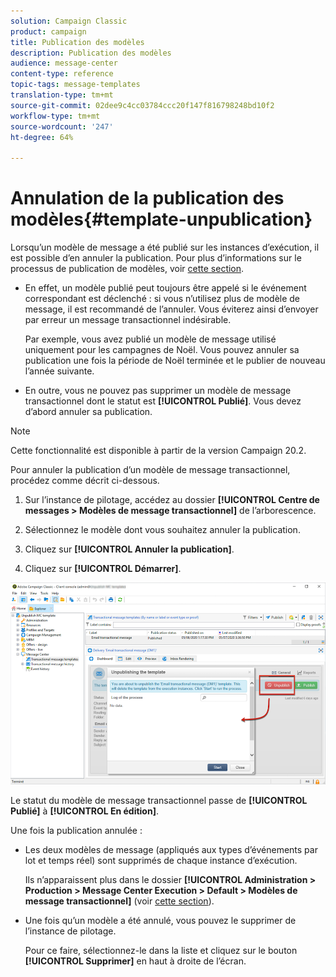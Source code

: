 ```yaml
---
solution: Campaign Classic
product: campaign
title: Publication des modèles
description: Publication des modèles
audience: message-center
content-type: reference
topic-tags: message-templates
translation-type: tm+mt
source-git-commit: 02dee9c4cc03784ccc20f147f816798248bd10f2
workflow-type: tm+mt
source-wordcount: '247'
ht-degree: 64%

---
```



# Annulation de la publication des modèles{#template-unpublication}

Lorsqu’un modèle de message a été publié sur les instances d’exécution, il est possible d’en annuler la publication. Pour plus d’informations sur le processus de publication de modèles, voir [cette section](../../message-center/using/template-publication.md).

* En effet, un modèle publié peut toujours être appelé si le événement correspondant est déclenché : si vous n’utilisez plus de modèle de message, il est recommandé de l’annuler. Vous éviterez ainsi d’envoyer par erreur un message transactionnel indésirable.

   Par exemple, vous avez publié un modèle de message utilisé uniquement pour les campagnes de Noël. Vous pouvez annuler sa publication une fois la période de Noël terminée et le publier de nouveau l’année suivante.

* En outre, vous ne pouvez pas supprimer un modèle de message transactionnel dont le statut est **[!UICONTROL Publié]**. Vous devez d’abord annuler sa publication.

>[!NOTE]
>
>Cette fonctionnalité est disponible à partir de la version Campaign 20.2.

Pour annuler la publication d’un modèle de message transactionnel, procédez comme décrit ci-dessous.

1. Sur l’instance de pilotage, accédez au dossier **[!UICONTROL Centre de messages > Modèles de message transactionnel]** de l’arborescence.
1. Sélectionnez le modèle dont vous souhaitez annuler la publication.
1. Cliquez sur **[!UICONTROL Annuler la publication]**.

   <!--1. Fill in the **[!UICONTROL Log of the process]** field.-->

1. Cliquez sur **[!UICONTROL Démarrer]**.

![](assets/message-center-unpublish.png)

Le statut du modèle de message transactionnel passe de **[!UICONTROL Publié]** à **[!UICONTROL En édition]**.

Une fois la publication annulée :

* Les deux modèles de message (appliqués aux types d’événements par lot et temps réel) sont supprimés de chaque instance d’exécution.

   Ils n’apparaissent plus dans le dossier **[!UICONTROL Administration > Production > Message Center Execution > Default > Modèles de message transactionnel]** (voir [cette section](../../message-center/using/template-publication.md)).

* Une fois qu’un modèle a été annulé, vous pouvez le supprimer de l’instance de pilotage.

   Pour ce faire, sélectionnez-le dans la liste et cliquez sur le bouton **[!UICONTROL Supprimer]** en haut à droite de l’écran.